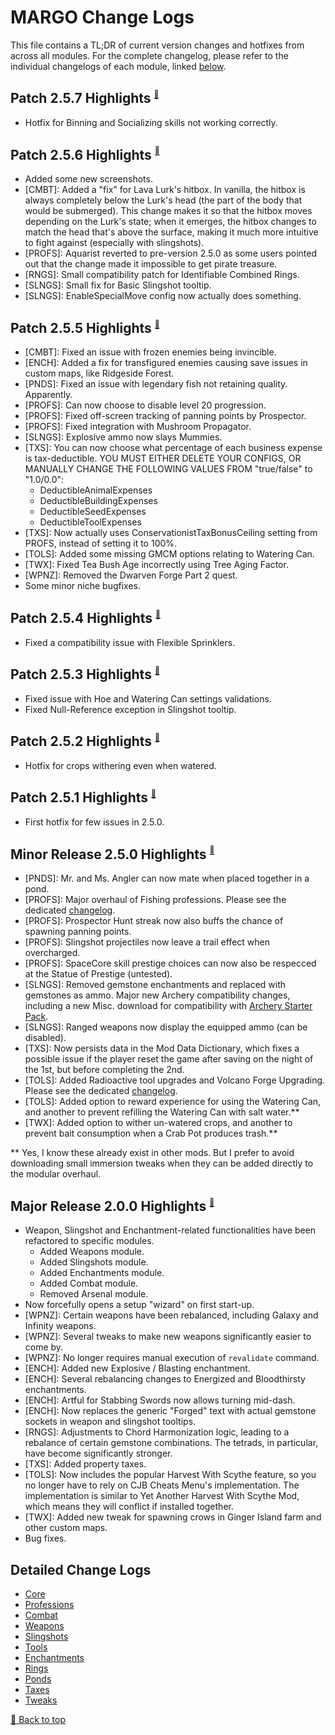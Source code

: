 ﻿# MARGO Change Logs

This file contains a TL;DR of current version changes and hotfixes from across all modules. For the complete changelog, please refer to the individual changelogs of each module, linked [below](#detailed-change-logs).

## Patch 2.5.7 Highlights <sup><sub><sup>[🔼](#margo-change-logs)</sup></sub></sup>

* Hotfix for Binning and Socializing skills not working correctly.

## Patch 2.5.6 Highlights <sup><sub><sup>[🔼](#margo-change-logs)</sup></sub></sup>

* Added some new screenshots.
* [CMBT]: Added a "fix" for Lava Lurk's hitbox. In vanilla, the hitbox is always completely below the Lurk's head (the part of the body that would be submerged). This change makes it so that the hitbox moves depending on the Lurk's state; when it emerges, the hitbox changes to match the head that's above the surface, making it much more intuitive to fight against (especially with slingshots).
* [PROFS]: Aquarist reverted to pre-version 2.5.0 as some users pointed out that the change made it impossible to get pirate treasure.
* [RNGS]: Small compatibility patch for Identifiable Combined Rings.
* [SLNGS]: Small fix for Basic Slingshot tooltip.
* [SLNGS]: EnableSpecialMove config now actually does something.

## Patch 2.5.5 Highlights <sup><sub><sup>[🔼](#margo-change-logs)</sup></sub></sup>

* [CMBT]: Fixed an issue with frozen enemies being invincible.
* [ENCH]: Added a fix for transfigured enemies causing save issues in custom maps, like Ridgeside Forest.
* [PNDS]: Fixed an issue with legendary fish not retaining quality. Apparently.
* [PROFS]: Can now choose to disable level 20 progression.
* [PROFS]: Fixed off-screen tracking of panning points by Prospector.
* [PROFS]: Fixed integration with Mushroom Propagator.
* [SLNGS]: Explosive ammo now slays Mummies.
* [TXS]: You can now choose what percentage of each business expense is tax-deductible.
    YOU MUST EITHER DELETE YOUR CONFIGS, OR MANUALLY CHANGE THE FOLLOWING VALUES FROM "true/false" to "1.0/0.0":
    * DeductibleAnimalExpenses
    * DeductibleBuildingExpenses
    * DeductibleSeedExpenses
    * DeductibleToolExpenses
* [TXS]: Now actually uses ConservationistTaxBonusCeiling setting from PROFS, instead of setting it to 100%.
* [TOLS]: Added some missing GMCM options relating to Watering Can.
* [TWX]: Fixed Tea Bush Age incorrectly using Tree Aging Factor.
* [WPNZ]: Removed the Dwarven Forge Part 2 quest.
* Some minor niche bugfixes.

## Patch 2.5.4 Highlights <sup><sub><sup>[🔼](#margo-change-logs)</sup></sub></sup>

* Fixed a compatibility issue with Flexible Sprinklers.

## Patch 2.5.3 Highlights <sup><sub><sup>[🔼](#margo-change-logs)</sup></sub></sup>

* Fixed issue with Hoe and Watering Can settings validations.
* Fixed Null-Reference exception in Slingshot tooltip.

## Patch 2.5.2 Highlights <sup><sub><sup>[🔼](#margo-change-logs)</sup></sub></sup>

* Hotfix for crops withering even when watered.

## Patch 2.5.1 Highlights <sup><sub><sup>[🔼](#margo-change-logs)</sup></sub></sup>

* First hotfix for few issues in 2.5.0.

## Minor Release 2.5.0 Highlights <sup><sub><sup>[🔼](#margo-change-logs)</sup></sub></sup>

* [PNDS]: Mr. and Ms. Angler can now mate when placed together in a pond.
* [PROFS]: Major overhaul of Fishing professions. Please see the dedicated [changelog](Modules/Professions/CHANGELOG.md).
* [PROFS]: Prospector Hunt streak now also buffs the chance of spawning panning points.
* [PROFS]: Slingshot projectiles now leave a trail effect when overcharged.
* [PROFS]: SpaceCore skill prestige choices can now also be respecced at the Statue of Prestige (untested).
* [SLNGS]: Removed gemstone enchantments and replaced with gemstones as ammo. Major new Archery compatibility changes, including a new Misc. download for compatibility with [Archery Starter Pack](https://www.nexusmods.com/stardewvalley/mods/16768).
* [SLNGS]: Ranged weapons now display the equipped ammo (can be disabled).
* [TXS]: Now persists data in the Mod Data Dictionary, which fixes a possible issue if the player reset the game after saving on the night of the 1st, but before completing the 2nd.
* [TOLS]: Added Radioactive tool upgrades and Volcano Forge Upgrading. Please see the dedicated [changelog](Modules/Tools/CHANGELOG.md).
* [TOLS]: Added option to reward experience for using the Watering Can, and another to prevent refilling the Watering Can with salt water.**
* [TWX]: Added option to wither un-watered crops, and another to prevent bait consumption when a Crab Pot produces trash.**

** Yes, I know these already exist in other mods. But I prefer to avoid downloading small immersion tweaks when they can be added directly to the modular overhaul.

## Major Release 2.0.0 Highlights <sup><sub><sup>[🔼](#margo-change-logs)</sup></sub></sup>

* Weapon, Slingshot and Enchantment-related functionalities have been refactored to specific modules.
    * Added Weapons module.
    * Added Slingshots module.
    * Added Enchantments module.
    * Added Combat module.
    * Removed Arsenal module.
* Now forcefully opens a setup "wizard" on first start-up.
* [WPNZ]: Certain weapons have been rebalanced, including Galaxy and Infinity weapons.
* [WPNZ]: Several tweaks to make new weapons significantly easier to come by.
* [WPNZ]: No longer requires manual execution of `revalidate` command.
* [ENCH]: Added new Explosive / Blasting enchantment.
* [ENCH]: Several rebalancing changes to Energized and Bloodthirsty enchantments.
* [ENCH]: Artful for Stabbing Swords now allows turning mid-dash.
* [ENCH]: Now replaces the generic "Forged" text with actual gemstone sockets in weapon and slingshot tooltips.
* [RNGS]: Adjustments to Chord Harmonization logic, leading to a rebalance of certain gemstone combinations. The tetrads, in particular, have become significantly stronger.
* [TXS]: Added property taxes.
* [TOLS]: Now includes the popular Harvest With Scythe feature, so you no longer have to rely on CJB Cheats Menu's implementation. The implementation is similar to Yet Another Harvest With Scythe Mod, which means they will conflict if installed together.
* [TWX]: Added new tweak for spawning crows in Ginger Island farm and other custom maps.
* Bug fixes.

## Detailed Change Logs

* [Core](Modules/Core/CHANGELOG.md)
* [Professions](Modules/Professions/CHANGELOG.md)
* [Combat](Modules/Combat/CHANGELOG.md)
* [Weapons](Modules/Weapons/CHANGELOG.md)
* [Slingshots](Modules/Slingshots/CHANGELOG.md)
* [Tools](Modules/Tools/CHANGELOG.md)
* [Enchantments](Modules/Enchantments/CHANGELOG.md)
* [Rings](Modules/Rings/CHANGELOG.md)
* [Ponds](Modules/Ponds/CHANGELOG.md)
* [Taxes](Modules/Taxes/CHANGELOG.md)
* [Tweaks](Modules/Tweex/CHANGELOG.md)

[🔼 Back to top](#margo-change-logs)
